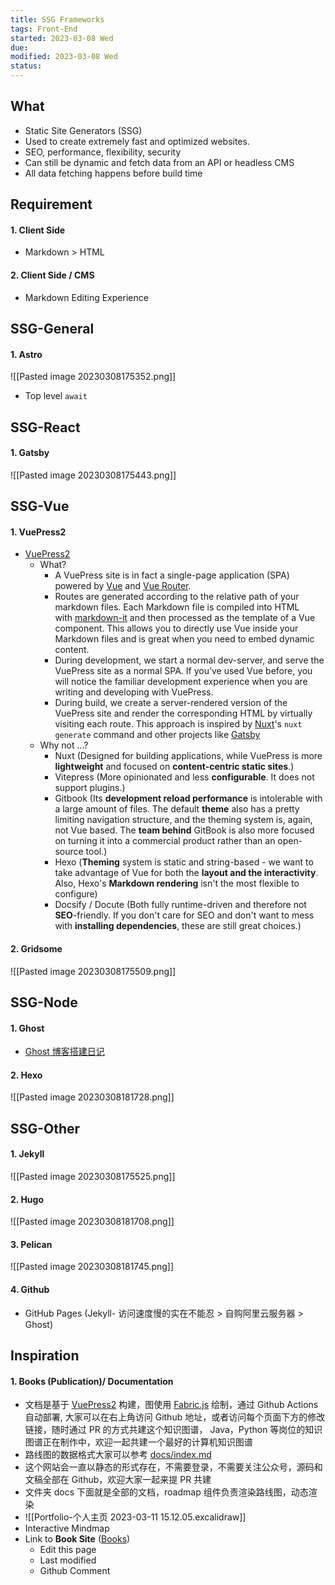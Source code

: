 ```yaml
---
title: SSG Frameworks
tags: Front-End   
started: 2023-03-08 Wed
due: 
modified: 2023-03-08 Wed
status: 
---
```

## What
- Static Site Generators (SSG)
- Used to create extremely fast and optimized websites.
- SEO, performance, flexibility, security
- Can still be dynamic and fetch data from an API or headless CMS
- All data fetching happens before build time
## Requirement
#### 1. Client Side
- Markdown > HTML
#### 2. Client Side / CMS
- Markdown Editing Experience
## SSG-General
#### 1. Astro
![[Pasted image 20230308175352.png]]
- Top level `await`
## SSG-React
#### 1. Gatsby
![[Pasted image 20230308175443.png]]
## SSG-Vue
#### 1. VuePress2 
- [VuePress2](https://v2.vuepress.vuejs.org/) 
	- What?
		- A VuePress site is in fact a single-page application (SPA) powered by [Vue](https://vuejs.org/) and [Vue Router](https://router.vuejs.org/).
		- Routes are generated according to the relative path of your markdown files. Each Markdown file is compiled into HTML with [markdown-it](https://github.com/markdown-it/markdown-it) and then processed as the template of a Vue component. This allows you to directly use Vue inside your Markdown files and is great when you need to embed dynamic content.
		- During development, we start a normal dev-server, and serve the VuePress site as a normal SPA. If you’ve used Vue before, you will notice the familiar development experience when you are writing and developing with VuePress.
		- During build, we create a server-rendered version of the VuePress site and render the corresponding HTML by virtually visiting each route. This approach is inspired by [Nuxt](https://nuxtjs.org/)'s `nuxt generate` command and other projects like [Gatsby](https://www.gatsbyjs.org/)
	- Why not ...?
		- Nuxt (Designed for building applications, while VuePress is more **lightweight** and focused on **content-centric static sites**.)
		- Vitepress (More opinionated and less **configurable**. It does not support plugins.)
		- Gitbook (Its **development reload performance** is intolerable with a large amount of files. The default **theme** also has a pretty limiting navigation structure, and the theming system is, again, not Vue based. The **team behind** GitBook is also more focused on turning it into a commercial product rather than an open-source tool.)
		- Hexo (**Theming** system is static and string-based - we want to take advantage of Vue for both the **layout and the interactivity**. Also, Hexo's **Markdown rendering** isn't the most flexible to configure)
		- Docsify / Docute (Both fully runtime-driven and therefore not **SEO**-friendly. If you don't care for SEO and don't want to mess with **installing dependencies**, these are still great choices.)

#### 2. Gridsome
![[Pasted image 20230308175509.png]]
## SSG-Node
#### 1. Ghost
- [Ghost 博客搭建日记](https://halfrost.com/ghost_build/)
#### 2. Hexo
![[Pasted image 20230308181728.png]]
## SSG-Other
#### 1. Jekyll
![[Pasted image 20230308175525.png]]
#### 2. Hugo
![[Pasted image 20230308181708.png]]
#### 3. Pelican
![[Pasted image 20230308181745.png]]
#### 4. Github
- GitHub Pages (Jekyll- 访问速度慢的实在不能忍 > 自购阿里云服务器 > Ghost)
## Inspiration
#### 1. Books (Publication)/ Documentation
- 文档是基于 [VuePress2](https://v2.vuepress.vuejs.org/) 构建，图使用 [Fabric.js](http://fabricjs.com/) 绘制，通过 Github Actions 自动部署, 大家可以在右上角访问 Github 地址，或者访问每个页面下方的修改链接，随时通过 PR 的方式共建这个知识图谱， Java，Python 等岗位的知识图谱正在制作中，欢迎一起共建一个最好的计算机知识图谱
- 路线图的数据格式大家可以参考 [docs/index.md](https://github.com/shengxinjing/it-roadmap/blob/main/docs/index.md)
- 这个网站会一直以静态的形式存在，不需要登录，不需要关注公众号，源码和文稿全部在 Github，欢迎大家一起来提 PR 共建
- 文件夹 docs 下面就是全部的文档，roadmap 组件负责渲染路线图，动态渲染
- ![[Portfolio-个人主页 2023-03-11 15.12.05.excalidraw]]
- Interactive Mindmap
- Link to **Book Site** ([Books](https://books.halfrost.com/))
	- Edit this page
	- Last modified
	- Github Comment